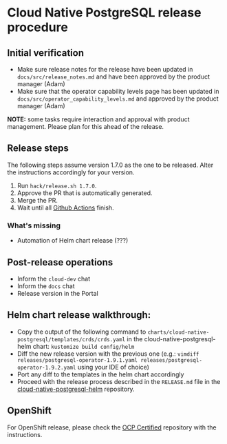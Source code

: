 # Cloud Native PostgreSQL release procedure

## Initial verification

- Make sure release notes for the release have been updated
  in `docs/src/release_notes.md` and have been approved by
  the product manager (Adam)
- Make sure that the operator capability levels page has been
  updated in `docs/src/operator_capability_levels.md` and approved
  by the product manager (Adam)

**NOTE:** some tasks require interaction and approval with product management.
Please plan for this ahead of the release.

## Release steps

The following steps assume version 1.7.0 as the one to be released. Alter the
instructions accordingly for your version.

1. Run `hack/release.sh 1.7.0`.
2. Approve the PR that is automatically generated.
3. Merge the PR.
4. Wait until all [Github Actions](https://github.com/EnterpriseDB/cloud-native-postgresql/actions) finish.

### What's missing

- Automation of Helm chart release (???)

## Post-release operations

- Inform the `cloud-dev` chat
- Inform the `docs` chat
- Release version in the Portal

## Helm chart release walkthrough:

- Copy the output of the following command to `charts/cloud-native-postgresql/templates/crds/crds.yaml` in the cloud-native-postgresql-helm chart: `kustomize build config/helm`
- Diff the new release version with the previous one (e.g.: `vimdiff releases/postgresql-operator-1.9.1.yaml releases/postgresql-operator-1.9.2.yaml` using your IDE of choice)
- Port any diff to the templates in the helm chart accordingly
- Proceed with the release process described in the `RELEASE.md` file in the [cloud-native-postgresql-helm](https://github.com/EnterpriseDB/cloud-native-postgresql-helm) repository.

## OpenShift

For OpenShift release, please check the [OCP Certified](https://github.com/EnterpriseDB/cloud-native-postgresql-ocp-certified/blob/main/RELEASE.md#release) repository with the instructions.